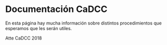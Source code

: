 # Documentación CaDCC

En esta página hay mucha información sobre distintos procedimientos que esperamos que les serán utiles.

Atte CaDCC 2018
